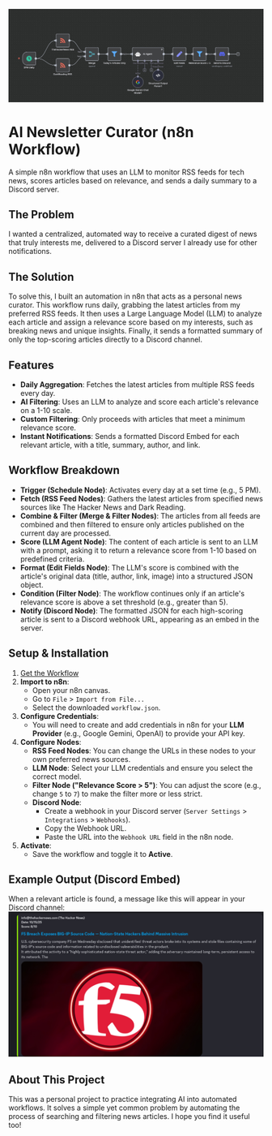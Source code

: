 ![workflow SS](./workflowSS)
# AI Newsletter Curator (n8n Workflow)

A simple n8n workflow that uses an LLM to monitor RSS feeds for tech news, scores articles based on relevance, and sends a daily summary to a Discord server.

## The Problem

I wanted a centralized, automated way to receive a curated digest of news that truly interests me, delivered to a Discord server I already use for other notifications.

## The Solution

To solve this, I built an automation in n8n that acts as a personal news curator. This workflow runs daily, grabbing the latest articles from my preferred RSS feeds. It then uses a Large Language Model (LLM) to analyze each article and assign a relevance score based on my interests, such as breaking news and unique insights. Finally, it sends a formatted summary of only the top-scoring articles directly to a Discord channel.

## Features

- **Daily Aggregation**: Fetches the latest articles from multiple RSS feeds every day.
- **AI Filtering**: Uses an LLM to analyze and score each article's relevance on a 1-10 scale.
- **Custom Filtering**: Only proceeds with articles that meet a minimum relevance score.
- **Instant Notifications**: Sends a formatted Discord Embed for each relevant article, with a title, summary, author, and link.

## Workflow Breakdown

- **Trigger (Schedule Node)**: Activates every day at a set time (e.g., 5 PM).
- **Fetch (RSS Feed Nodes)**: Gathers the latest articles from specified news sources like The Hacker News and Dark Reading.
- **Combine & Filter (Merge & Filter Nodes)**: The articles from all feeds are combined and then filtered to ensure only articles published on the current day are processed.
- **Score (LLM Agent Node)**: The content of each article is sent to an LLM with a prompt, asking it to return a relevance score from 1-10 based on predefined criteria.
- **Format (Edit Fields Node)**: The LLM's score is combined with the article's original data (title, author, link, image) into a structured JSON object.
- **Condition (Filter Node)**: The workflow continues only if an article's relevance score is above a set threshold (e.g., greater than 5).
- **Notify (Discord Node)**: The formatted JSON for each high-scoring article is sent to a Discord webhook URL, appearing as an embed in the server.

## Setup & Installation

1. [Get the Workflow](./workflow.json)
2. **Import to n8n**:
    - Open your n8n canvas.
    - Go to `File` > `Import from File...`
    - Select the downloaded `workflow.json`.
3. **Configure Credentials**:
    - You will need to create and add credentials in n8n for your **LLM Provider** (e.g., Google Gemini, OpenAI) to provide your API key.
4. **Configure Nodes**:
    - **RSS Feed Nodes**: You can change the URLs in these nodes to your own preferred news sources.
    - **LLM Node**: Select your LLM credentials and ensure you select the correct model.
    - **Filter Node ("Relevance Score > 5")**: You can adjust the score (e.g., change `5` to `7`) to make the filter more or less strict.
    - **Discord Node**:
        - Create a webhook in your Discord server (`Server Settings` > `Integrations` > `Webhooks`).
        - Copy the Webhook URL.
        - Paste the URL into the `Webhook URL` field in the n8n node.
5. **Activate**:
    - Save the workflow and toggle it to **Active**.

## Example Output (Discord Embed)

When a relevant article is found, a message like this will appear in your Discord channel:
![discord_embed](./discord_embed.jpg)

## About This Project

This was a personal project to practice integrating AI into automated workflows. It solves a simple yet common problem by automating the process of searching and filtering news articles. I hope you find it useful too!
